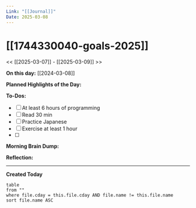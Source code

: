 ```yaml
---
Link: "[[Journal]]"
Date: 2025-03-08
---
```


# [[1744330040-goals-2025]]

<< [[2025-03-07]] - [[2025-03-09]] >>

**On this day:** [[2024-03-08]]

**Planned Highlights of the Day:**

**To-Dos:**

- [ ] At least 6 hours of programming
- [ ] Read 30 min
- [ ] Practice Japanese
- [ ] Exercise at least 1 hour
- [ ]

**Morning Brain Dump:**

**Reflection:**

---

**Created Today**

```dataview
table
from ""
where file.cday = this.file.cday AND file.name != this.file.name
sort file.name ASC
```
